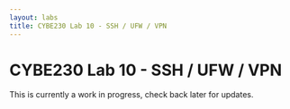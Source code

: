 ```yaml
---
layout: labs
title: CYBE230 Lab 10 - SSH / UFW / VPN
---
```

# CYBE230 Lab 10 - SSH / UFW / VPN

This is currently a work in progress, check back later for updates.
